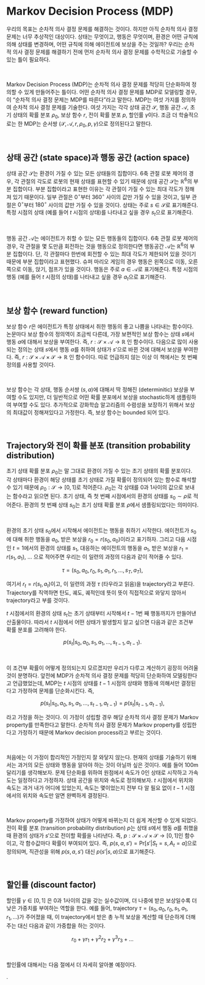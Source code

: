 # Markov Decision Process (MDP)

우리의 목표는 순차적 의사 결정 문제를 해결하는 것이다. 하지만 아직 순차적 의사 결정 문제는 너무 추상적인 대상이다. 상태는 무엇이고, 행동은 무엇이며, 환경은 어떤 규칙에 의해 상태를 변경하며, 어떤 규칙에 의해 에이전트에 보상을 주는 것일까? 우리는 순차적 의사 결정 문제를 해결하기 전에 먼저 순차적 의사 결정 문제를 수학적으로 기술할 수 있는 틀이 필요하다.

<br>

Markov Decision Process (MDP)는 순차적 의사 결정 문제를 적당히 단순화하여 정의할 수 있게 만들어주는 틀이다. 어떤 순차적 의사 결정 문제를 MDP로 모델링할 경우, 이 “순차적 의사 결정 문제는 MDP를 따른다”라고 말한다. MDP는 여섯 가지를 정의하여 순차적 의사 결정 문제를 기술한다. 여섯 가지는 각각 상태 공간 $\mathcal{S}$, 행동 공간 $\mathcal{A}$, 초기 상태의 확률 분포 $\rho_0$, 보상 함수 $r$, 전이 확률 분포 $p$, 할인률 $\gamma$이다. 조금 더 학술적으로는 한 MDP는 순서쌍 $(\mathcal{S}, \mathcal{A}, r, \rho_0, p, \gamma)$으로 정의된다고 말한다.

<br>

## 상태 공간 (state space)과 행동 공간 (action space)

상태 공간 $\mathcal{S}$는 환경이 가질 수 있는 모든 상태들의 집합이다. 6축 관절 로봇 제어의 경우, 각 관절의 각도로 로봇의 현재 상태를 표현할 수 있기 때문에 상태 공간 $\mathcal{S}$는 $\mathbb{R}^6$의 부분 집합이다. 부분 집합이라고 표현한 이유는 각 관절이 가질 수 있는 최대 각도가 정해져 있기 때문이다. 일부 관절은 $0^\circ$부터 $360^\circ$ 사이의 값만 가질 수 있을 것이고, 일부 관절은 $0^\circ$부터 $180^\circ$ 사이의 값만 가질 수 있을 것이다. 상태는 주로 $s \in \mathcal{S}$로 표기해준다. 특정 시점의 상태 (예를 들어 $t$ 시점의 상태)를 나타내고 싶을 경우 $s_t$으로 표기해준다.

<br>

행동 공간 $\mathcal{A}$는 에이전트가 취할 수 있는 모든 행동들의 집합이다. 6축 관절 로봇 제어의 경우, 각 관절을 몇 도만큼 회전하는 것을 행동으로 정의한다면 행동공간 $\mathcal{A}$는 $\mathbb{R}^6$의 부분 집합이다. 단, 각 관절마다 한번에 회전할 수 있는 최대 각도가 제한되어 있을 것이기 때문에 부분 집합이라고 표현했다. 슈퍼 마리오 게임의 경우 행동은 왼쪽으로 이동, 오른쪽으로 이동, 앉기, 점프가 있을 것이다. 행동은 주로 $a \in \mathcal{A}$로 표기해준다. 특정 시점의 행동 (예를 들어 $t$ 시점의 상태)를 나타내고 싶을 경우 $a_t$으로 표기해준다.

<br>

## 보상 함수 (reward function)
보상 함수 $r$은 에이전트가 특정 상태에서 취한 행동의 좋고 나쁨을 나타내는 함수이다. 논문마다 보상 함수의 정의역이 조금씩 다른데, 가장 보편적인 보상 함수는 상태 $s$에서 행동 $a$에 대해서 보상을 부여한다. 즉, $r: \mathcal{S} \times \mathcal{A} \rightarrow \mathbb{R}$ 인 함수이다. 다음으로 많이 사용되는 정의는 상태 $s$에서 행동 $a$를 취하여 상태가 $s'$으로 바뀐 것에 대해서 보상을 부여한다. 즉, $r: \mathcal{S} \times \mathcal{A} \times \mathcal{S} \rightarrow \mathbb{R}$ 인 함수이다. 따로 언급하지 않는 이상 이 책에서는 첫 번째 정의를 사용할 것이다.

<br>

보상 함수는 각 상태, 행동 순서쌍 $(s, a)$에 대해서 딱 정해진 (determinitic) 보상을 부여할 수도 있지만, 더 일반적으로 어떤 확률 분포에서 보상을 stochastic하게 샘플링하여 부여할 수도 있다. 추가적으로 강화학습 알고리즘의 수렴성을 보장하기 위해서 보상의 최대값이 정해져있다고 가정한다. 즉, 보상 함수는 bounded 되어 있다.

<br>

## Trajectory와 전이 확률 분포 (transition probability distribution)

초기 상태 확률 분포 $\rho_0$는 말 그대로 환경이 가질 수 있는 초기 상태의 확률 분포이다. 각 상태마다 환경이 해당 상태를 초기 상태로 가질 확률이 정의되어 있는 함수로 해석할 수 있기 때문에 $\rho_0:\mathcal{S} \rightarrow [0,1]$로 적어준다. $\rho_0$는 각 상태를 0과 1사이의 값으로 보내는 함수라고 읽으면 된다. 초기 상태, 즉 첫 번째 시점에서의 환경의 상태를 $s_0 \sim \rho$로 적어준다. 환경의 첫 번째 상태 $s_0$는 초기 상태 확률 분포 $\rho$에서 샘플링되었다는 의미이다.

<br>

환경의 초기 상태 $s_0$에서 시작해서 에이전트는 행동을 취하기 시작한다. 에이전트가 $s_0$에 대해 취한 행동을 $a_0$, 받은 보상을 $r_0=r(s_0, a_0)$이라고 표기하자. 그리고 다음 시점인 $t=1$에서의 환경의 상태를 $s_1$, 대응하는 에이전트의 행동을 $a_1$, 받은 보상을 $r_1=r(s_1,a_1)$, … 으로 적어주면 우리는 이 일련의 과정의 다음과 같이 적어줄 수 있다. 

$$
\tau=(s_0, a_0, r_0, s_1, a_1, r_1, \ldots, s_T, a_T),
$$

여기서 $r_t = r(s_t, a_t)$이고, 이 일련의 과정 $\tau$ (타우라고 읽음)을 trajectory라고 부른다. Trajectory를 직역하면 탄도, 궤도, 궤적인데 뜻이 뜻이 직접적으로 와닿지 않아서 trajectory라고 부를 것이다. 

$t$ 시점에서의 환경의 상태 $s_t$는 초기 상태부터 시작해서 $t-1$번 째 행동까지가 만들어낸 산출물이다. 따라서 $t$ 시점에서 어떤 상태가 발생할지 알고 싶으면 다음과 같은 조건부 확률 분포를 고려해야 한다.

$$
p\left(s_t|s_0, a_0, s_1, a_1, \ldots, s_{t-1},a_{t-1}\right).
$$

<br>

이 조건부 확률이 어떻게 정의되는지 모르겠지만 우리가 다루고 계산하기 굉장히 어려울 것이 분명하다. 앞전에 MDP가 순차적 의사 결정 문제를 적당히 단순화하여 모델링한다고 언급했었는데, MDP는 $t$ 시점의 상태를 $t-1$ 시점의 상태와 행동에 의해서만 결정된다고 가정하여 문제를 단순화시킨다. 즉, 

$$
p\left(s_t|s_0, a_0, s_1, a_1, \ldots, s_{t-1},a_{t-1}\right)=p\left(s_t|s_{t-1},a_{t-1}\right),
$$

라고 가정을 하는 것이다. 이 가정이 성립할 경우 해당 순차적 의사 결정 문제가 Markov property를 만족한다고 말한다. 순차적 의사 결정 문제가 Markov property를 성립한다고 가정하기 때문에 Markov decision process라고 부르는 것이다.

<br>

처음에는 이 가정이 합리적인 가정인지 잘 와닿지 않는다. 현재의 상태를 기술하기 위해서는 과거의 모든 상태와 행동을 알아야 하는 것이 아닐까 싶은 것이다. 예를 들어 100m 달리기를 생각해보자. 문제 단순화를 위하여 원점에서 속도가 0인 상태로 시작하고 가속도는 일정하다고 가정하자. 상태 공간을 위치와 속도로 정의해보자. $t$ 시점에서 위치와 속도는 과거 내가 어디에 있었는지, 속도는 몇이었는지 전부 다 알 필요 없이 $t-1$ 시점에서의 위치와 속도만 알면 완벽하게 결정된다. 

<br>

Markov property를 가정하여 상태가 어떻게 바뀌는지 더 쉽게 계산할 수 있게 되었다. 전이 확률 분포 (transition probability distribution) $p$는 상태 $s$에서 행동 $a$를 취했을 때 환경의 상태가 $s'$으로 전이할 확률을 나타낸다. 즉, $p: \mathcal{S} \times \mathcal{A} \times \mathcal{S} \rightarrow [0, 1]$인 함수이고, 각 함수값마다 확률이 부여되어 있다. 즉, $p(s, a, s') = \text{Pr}[s' | S_t=s, A_t=a]$으로 정의되며, 직관성을 위해 $p(s, a, s')$ 대신 $p(s'|s, a)$으로 표기해준다. 

<br>

## 할인률 (discount factor)
할인률 $\gamma \in [0, 1]$ 은 0과 1사이의 값을 갖는 실수값이며, 더 나중에 받은 보상일수록 더 낮은 가중치를 부여하는 역할을 한다. 예를 들어, trajectory $\tau = (s_0, a_0, r_0, s_1, a_1, r_1, \ldots)$가 주어졌을 때, 이 trajectory에서 받은 총 누적 보상을 계산할 때 단순하게 더해주는 대신 다음과 같이 가중합을 하는 것이다.

$$r_0 + \gamma r_1 + \gamma^2 r_2 + \gamma^3 r_3 + \ldots$$

<br>

할인률에 대해서는 다음 절에서 더 자세히 알아볼 예정이다.

.